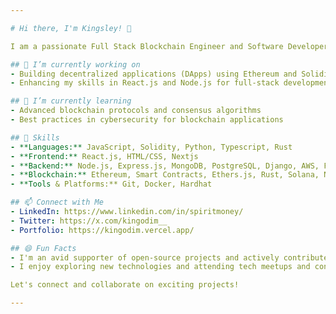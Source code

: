 ```yaml
---

# Hi there, I'm Kingsley! 👋

I am a passionate Full Stack Blockchain Engineer and Software Developer with 4 years of experience. I enjoy working with cutting-edge technologies to build innovative solutions and scalable applications. My primary focus is on blockchain development, smart contracts, and full-stack web development.

## 🔭 I’m currently working on
- Building decentralized applications (DApps) using Ethereum and Solidity
- Enhancing my skills in React.js and Node.js for full-stack development

## 🌱 I’m currently learning
- Advanced blockchain protocols and consensus algorithms
- Best practices in cybersecurity for blockchain applications

## 💼 Skills
- **Languages:** JavaScript, Solidity, Python, Typescript, Rust
- **Frontend:** React.js, HTML/CSS, Nextjs
- **Backend:** Node.js, Express.js, MongoDB, PostgreSQL, Django, AWS, Firebase
- **Blockchain:** Ethereum, Smart Contracts, Ethers.js, Rust, Solana, NEAR Protocol
- **Tools & Platforms:** Git, Docker, Hardhat

## 📫 Connect with Me
- LinkedIn: https://www.linkedin.com/in/spiritmoney/
- Twitter: https://x.com/kingodim__
- Portfolio: https://kingodim.vercel.app/

## 😄 Fun Facts
- I'm an avid supporter of open-source projects and actively contribute to the community.
- I enjoy exploring new technologies and attending tech meetups and conferences.

Let's connect and collaborate on exciting projects!

---
```


<!---
spiritmoney/spiritmoney is a ✨ special ✨ repository because its `README.md` (this file) appears on your GitHub profile.
You can click the Preview link to take a look at your changes.
--->
